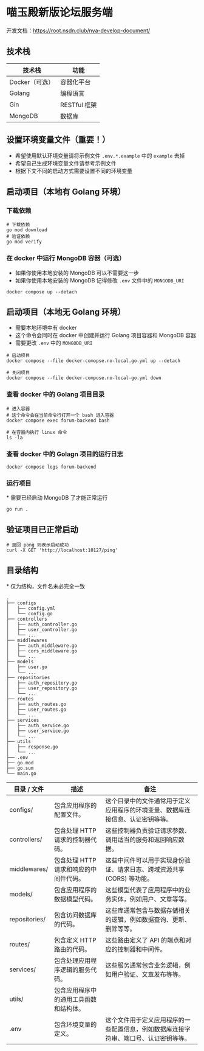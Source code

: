 # 喵玉殿新版论坛服务端

开发文档：<https://root.nsdn.club/nya-develop-document/>

## 技术栈

|技术栈|功能|
|-|-|
|Docker（可选）|容器化平台|
|Golang|编程语言|
|Gin|RESTful 框架|
|MongoDB|数据库|

## 设置环境变量文件（重要！）

- 希望使用默认环境变量请将示例文件 `.env.*.example` 中的 `example` 去掉
- 希望自己生成环境变量文件请参考示例文件
- 根据下文不同的启动方式需要设置不同的环境变量

## 启动项目（本地有 Golang 环境）

### 下载依赖

```shell
# 下载依赖
go mod download
# 验证依赖
go mod verify
```

### 在 docker 中运行 MongoDB 容器（可选）

- 如果你使用本地安装的 MongoDB 可以不需要这一步
- 如果你使用本地安装的 MongoDB 记得修改 `.env` 文件中的 `MONGODB_URI`

```shell
docker compose up --detach
```

## 启动项目（本地无 Golang 环境）

- 需要本地环境中有 docker
- 这个命令会同时在 docker 中创建并运行 Golang 项目容器和 MongoDB 容器
- 需要更改 `.env` 中的 `MONGODB_URI`

```shell
# 启动项目
docker compose --file docker-comopse.no-local.go.yml up --detach

# 关闭项目
docker compose --file docker-compose.no-local-go.yml down
```

### 查看 docker 中的 Golang 项目目录

```shell
# 进入容器
# 这个命令会在当前命令行打开一个 bash 进入容器
docker compose exec forum-backend bash

# 在容器内执行 linux 命令
ls -la 
```

### 查看 docker 中的 Golagn 项目的运行日志

```shell
docker compose logs forum-backend
```

### 运行项目

\* 需要已经启动 MongoDB 了才能正常运行

```shell
go run .
```

## 验证项目已正常启动

```shell
# 返回 pong 则表示启动成功
curl -X GET 'http://localhost:10127/ping'
```

## 目录结构

\* 仅为结构，文件名未必完全一致

```shell
.
├── configs
│   ├── config.yml
│   └── config.go
├── controllers
│   ├── auth_controller.go
│   ├── user_controller.go
│   └── ...
├── middlewares
│   ├── auth_middleware.go
│   ├── cors_middleware.go
│   └── ...
├── models
│   ├── user.go
│   └── ...
├── repositories
│   ├── auth_repository.go
│   ├── user_repository.go
│   └── ...
├── routes
│   ├── auth_routes.go
│   ├── user_routes.go
│   └── ...
├── services
│   ├── auth_service.go
│   ├── user_service.go
│   └── ...
├── utils
│   ├── response.go
│   └── ...
├── .env
├── go.mod
├── go.sum
└── main.go

```

|目录 / 文件|描述|备注|
|-|-|-|
|configs/|包含应用程序的配置文件。|这个目录中的文件通常用于定义应用程序的环境变量、数据库连接信息、认证密钥等等。|
|controllers/|包含处理 HTTP 请求的控制器代码。|这些控制器负责验证请求参数、调用适当的服务和返回响应数据。|
|middlewares/|包含处理 HTTP 请求和响应的中间件代码。|这些中间件可以用于实现身份验证、请求日志、跨域资源共享 (CORS) 等功能。|
|models/|包含应用程序的数据模型代码。|这些模型代表了应用程序中的业务实体，例如用户、文章等等。|
|repositories/|包含访问数据库的代码。|这些库通常包含与数据存储相关的逻辑，例如数据查询、更新、删除等等。|
|routes/|包含定义 HTTP 路由的代码。|这些路由定义了 API 的端点和对应的控制器和中间件。|
|services/|包含处理应用程序逻辑的服务代码。|这些服务通常包含业务逻辑，例如用户验证、文章发布等等。|
|utils/|包含应用程序中的通用工具函数和结构体。||
|.env|包含环境变量的定义。|这个文件用于定义应用程序的一些配置信息，例如数据库连接字符串、端口号、认证密钥等等。|
